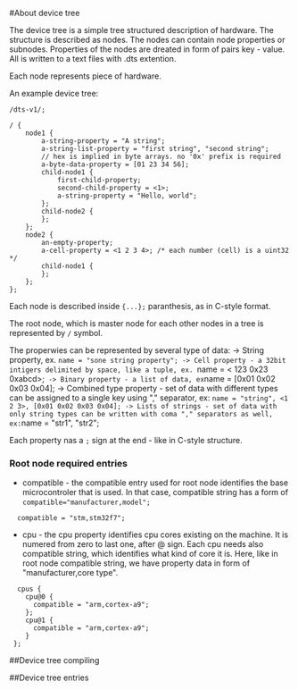 #About device tree

The device tree is a simple tree structured description of hardware. The structure is described as nodes. The nodes can contain node properties or subnodes. Properties of the nodes are dreated in form of pairs key - value. All is written to a text files with .dts extention.

Each node represents piece of hardware.

An example device tree:
```
/dts-v1/;

/ {
    node1 {
        a-string-property = "A string";
        a-string-list-property = "first string", "second string";
        // hex is implied in byte arrays. no '0x' prefix is required
        a-byte-data-property = [01 23 34 56];
        child-node1 {
            first-child-property;
            second-child-property = <1>;
            a-string-property = "Hello, world";
        };
        child-node2 {
        };
    };
    node2 {
        an-empty-property;
        a-cell-property = <1 2 3 4>; /* each number (cell) is a uint32 */
        child-node1 {
        };
    };
};
```
Each node is described inside `{...};` paranthesis, as in C-style format. 

The root node, which is master node for each other nodes in a tree is represented by `/` symbol.

The properwies can be represented by several type of data:
-> String property, ex. `name = "sone string property";
-> Cell property - a 32bit intigers delimited by space, like a tuple, ex. `name = < 123 0x23 0xabcd>;`
-> Binary property - a list of data, ex`name = [0x01 0x02 0x03 0x04];
-> Combined type property - set of data with different types can be assigned to a single key using "," separator, ex: `name = "string", <1 2 3>, [0x01 0x02 0x03 0x04];
-> Lists of strings - set of data with only string types can be written with coma "," separators as well, ex:`name = "str1", "str2";

Each property nas a `;` sign at the end - like in C-style structure.

### Root node required entries

* compatible - the compatible entry used for root node identifies the base microcontroler that is used. In that case, compatible string has a form of `compatible="manufacturer,model";` 
 
```
  compatible = "stm,stm32f7";
```

* cpu - the cpu property identifies cpu cores existing on the machine. It is numered from zero to last one, after @ sign. Each cpu needs also compatible string, which identifies what kind of core it is. Here, like in root node compatible string, we have property data in form of "manufacturer,core type".

```
  cpus {
    cpu@0 {
      compatible = "arm,cortex-a9";
    };
    cpu@1 {
      compatible = "arm,cortex-a9";
    }
 };
```

##Device tree compiling

##Device tree entries

